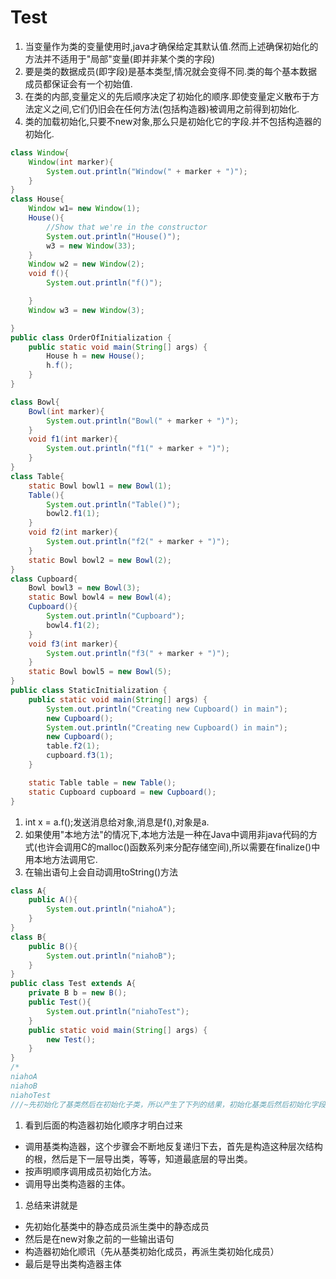 # Test

1. 当变量作为类的变量使用时,java才确保给定其默认值.然而上述确保初始化的方法并不适用于"局部"变量(即并非某个类的字段)
2. 要是类的数据成员(即字段)是基本类型,情况就会变得不同.类的每个基本数据成员都保证会有一个初始值.
3. 在类的内部,变量定义的先后顺序决定了初始化的顺序.即使变量定义散布于方法定义之间,它们仍旧会在任何方法(包括构造器)被调用之前得到初始化.
4. 类的加载初始化,只要不new对象,那么只是初始化它的字段.并不包括构造器的初始化.

```java
class Window{
    Window(int marker){
        System.out.println("Window(" + marker + ")");
    }
}
class House{
    Window w1= new Window(1);
    House(){
        //Show that we're in the constructor
        System.out.println("House()");
        w3 = new Window(33);
    }
    Window w2 = new Window(2);
    void f(){
        System.out.println("f()");

    }
    Window w3 = new Window(3);

}
public class OrderOfInitialization {
    public static void main(String[] args) {
        House h = new House();
        h.f();
    }
}
```

```java
class Bowl{
    Bowl(int marker){
        System.out.println("Bowl(" + marker + ")");
    }
    void f1(int marker){
        System.out.println("f1(" + marker + ")");
    }
}
class Table{
    static Bowl bowl1 = new Bowl(1);
    Table(){
        System.out.println("Table()");
        bowl2.f1(1);
    }
    void f2(int marker){
        System.out.println("f2(" + marker + ")");
    }
    static Bowl bowl2 = new Bowl(2);
}
class Cupboard{
    Bowl bowl3 = new Bowl(3);
    static Bowl bowl4 = new Bowl(4);
    Cupboard(){
        System.out.println("Cupboard");
        bowl4.f1(2);
    }
    void f3(int marker){
        System.out.println("f3(" + marker + ")");
    }
    static Bowl bowl5 = new Bowl(5);
}
public class StaticInitialization {
    public static void main(String[] args) {
        System.out.println("Creating new Cupboard() in main");
        new Cupboard();
        System.out.println("Creating new Cupboard() in main");
        new Cupboard();
        table.f2(1);
        cupboard.f3(1);
    }

    static Table table = new Table();
    static Cupboard cupboard = new Cupboard();
}
```

1. int x = a.f();发送消息给对象,消息是f(),对象是a.
2. 如果使用"本地方法"的情况下,本地方法是一种在Java中调用非java代码的方式(也许会调用C的malloc()函数系列来分配存储空间),所以需要在finalize()中用本地方法调用它.
3. 在输出语句上会自动调用toString()方法

```java
class A{
    public A(){
        System.out.println("niahoA");
    }
}
class B{
    public B(){
        System.out.println("niahoB");
    }
}
public class Test extends A{
    private B b = new B();
    public Test(){
        System.out.println("niahoTest");
    }
    public static void main(String[] args) {
        new Test();
    }
}
/*
niahoA
niahoB
niahoTest
///~先初始化了基类然后在初始化子类，所以产生了下列的结果，初始化基类后然后初始化字段变量，然后在初始化Test（）的构造方法
```

1. 看到后面的构造器初始化顺序才明白过来
* 调用基类构造器，这个步骤会不断地反复递归下去，首先是构造这种层次结构的根，然后是下一层导出类，等等，知道最底层的导出类。
* 按声明顺序调用成员初始化方法。
* 调用导出类构造器的主体。

1. 总结来讲就是
* 先初始化基类中的静态成员派生类中的静态成员
* 然后是在new对象之前的一些输出语句
* 构造器初始化顺讯（先从基类初始化成员，再派生类初始化成员）
* 最后是导出类构造器主体